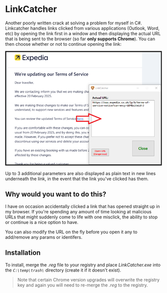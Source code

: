 # LinkCatcher 
Another poorly written crack at solving a problem for myself in C#.  
Linkcatcher handles links clicked from various applications (Outlook, Word, etc) by opening the link first in a window and then displaying the actual URL that is being sent to the browser (so far **only supports Chrome**).
You can then choose whether or not to continue opening the link:

![Some web 2.0 shit](/assets/images/screenshot.png  "love a good windows form")

Up to 3 additional parameters are also displayed as plain text in new lines underneath the link, in the event that the link you've clicked has them.

## Why would you want to do this?
I have on occasion accidentally clicked a link that has opened straight up in my browser.
If you're spending any amount of time looking at malicious URLs that might suddenly come to life with one misclick, the ability to stop or continue is a nice option to have.

You can also modify the URL on the fly before you open it any to add/remove any params or identifers.

## Installation
To install, merge the *.reg* file to your registry and place *LinkCatcher.exe* into the *`C:\temp\trash\`* directory (create it if it doesn't exist).
> Note that certain Chrome version upgrades will overwrite the registry key and again you will need to re-merge the *.reg* to the registry.
